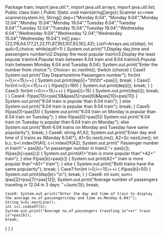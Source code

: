 Package train;
import java.util.*;
import java.util.arrays;
import java.util.list;
Public class train
{
  Public Static void main(string[]args){
  Scanner sc=new scanner(system.in);
  String[] dep={"Monday 6.04", "Monday 9.04","Monday 12.04","Monday 15.04","Monday 19.04","Tuesday 6.04","Tuesday 9.04","Tuesday 12.04","Tuesday 15.04","Tuesday 19.04","Wednesday 6.04","Wednesday 9.04","Wednesday 12.04","Wednesday 15.04","Wednesday 19.04"}
  int[] pas={22,119,64,177,21,22,111,87,193,107,93,162,42};
  List1=Arrays.asList(dep);
  int quit=0,choice;
  while(quit!=1)
  {
   System.out.print("1.Display day,time and passengers number\n2.Display the most popular train\n3.Display the least popular train\n4.Popular train between 6.04 train and 9.04 train\n5.Popular train between Monday 6.04 and Tuesday 6.04);
   System.out.print("Enter the number from choice:");
   Choice= sc.nextInt();
   Switch (choice)
   {
    Case1: System.out.print("Day  Departuretime  Passengers number");
    for(int i=0;i<=15;i++)
   {
    System.out.print(dep[i]+"\t\t\t\t"+pas[i];
    break;
   }
   Case2: for(int i=0;i<=15;i++)
   {
    if(pas[i]>190)
   {
    System.out.print(dep[i]);
    break;
    }
  }
   Case3: for(int i=0;i<=15;i++)
   {
    if(pas[i]<15)
   {
    System.out.print(dep[i]);
    break;
   }
  }
   Case4: if(pas[10]<pas[1]&&pas[5]<pas[6]&&pas[10]<pas[11])
   {
    System.out.print("9.04 train is popular than 6.04 train");
   }
  else
  System.out.print("6.04 train is popular than 9.04 train");
  break;
  } 
   Case5: if(pas[0]<pas[5])
   {
    System.out.print("6.04 train on Monday is popular than 6.04 train on Tuesday");
   }
   else if(pas[0]>pas[5])
    System.out.print("6.04 train on Tuesday is popular than 6.04 train on Monday");
   else
    System.out.print("Both 6.04 trains on Monday and Tuesday have same popularity");
    break;
  }
   Case6: string A1,A2;
     System.out.print("Enter day and time of 2 trains as (Monday 6.04)");
     A1=Sc.nextLine();
     A2=Sc nextLine();
     int b,c;
     b=l.indexOf(A1);
     c=l.indexOf(A2);
     System.out.print(" Passenger number in train1:"+ pas[b]+"\n passenger number in train2:"+ pas[c]);
     if(pas[b]>pas[c])
     {
      System.out.print(A1+"train is more popular than"+A2+" train");
     }
    else if(pas[b]<pas[c])
     {
       System.out.print(A2+" train is more popular than"+A1+" train");
     }
   else
    {
      System.out.print("Both trains have the same popularity");
      break;
    }
    Case7:for(int i=0;i<=15;i++)
    {
     if(pas[b]<50)
    {
      System.out.print(dep[b]+"\n");
      break;
    }
   }
    Case8: int sum;
    sum=(pas[2]+pas[7]+pas[12]);
    System.out.print("Average number of passengers traveling in 12.04 in 3 days: "+(sum/3));
    break;
    
    Case9: System.out.print("Enter the day and time of train to display the average no.of.passengers(day and time as:Monday 6.04)");
    String S=Sc.nextLine();
    int i=l.indexOf(S);
    System.out.print("Average no.of.passengers traveling in"+s+" train is"+pas[b]);
    break;
  }
 }
}

  

  
